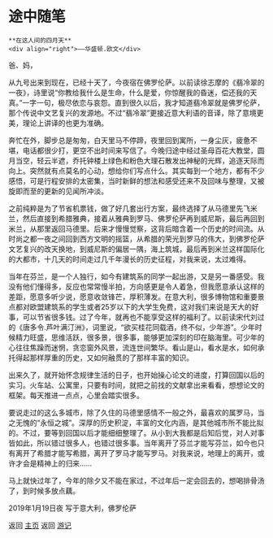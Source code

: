 # 途中随笔

```
**在这人间的四月天**
<div align="right">——华盛顿.欧文</div>
```

爸、妈，

从九号出来到现在，已经十天了，今夜宿在佛罗伦萨。以前读徐志摩的《翡冷翠的一夜》，诗里说“你教给我什么是生命，什么是爱，你惊醒我的昏迷，偿还我的天真。”一字一句，极尽依恋与哀怨。直到很久以后，我才知道翡冷翠就是佛罗伦萨，那个传说中文艺复兴的发源地。不过“翡冷翠”更接近意大利语的音译，除了意境更美，理论上讲译的也更为准确。

奔忙在外，脚步总是匆匆，白天里马不停蹄，夜里回到寓所，一身尘灰，疲惫不堪，电话都很少打，更空不出时间来写信了。今晚归途中经过圣母百花大教堂，圆月当空，轻云半遮，乔托钟楼上绿色和粉色大理石散发出神秘的光辉，追逐天际而向上。突然就有点莫名的心动，想给你们写点什么。其实每到一个地方，都有不少感悟，可是行程安排的太密集，当时新鲜的想法和感受还来不及回味与整理，又被旋即而至的更新的见闻所冲淡。

之前纯粹是为了节省机票钱，做了好几套出行方案，最终选择了从马德里先飞米兰，然后直接到希腊雅典，接着从雅典到罗马、佛罗伦萨再到威尼斯，最后再回到米兰，从那里返回马德里。后来才慢慢觉察，这背后暗含着一个历史的时间流。从时尚之都一夜之间回到西方文明的摇篮，从希腊的荣光到罗马的伟大，到佛罗伦萨文艺复兴的改天换地，到威尼斯的偏居一隅，海上筑城，最后再到米兰这样国际化的大都市，十几天的时间走过几千年漫长的历史征程，对我来说，太过难得。

当年在芬兰，是一个人独行，如今有建筑系的同学一起出游，又是另一番感受。我没有他们懂得多，反应也常常慢半拍，方向感更是令人着急，但我愿意承认这样的差距，愿意多听少说，愿意收敛锋芒，厚积薄发。在意大利，很多博物馆和重要景点都对欧盟建筑系的学生或者25岁以下的大学生免费，这对我们来说是天大的好事，可以节省很多钱。过了今年，就再也不能享受这样的福利了。以前读宋代刘过的《唐多令.芦叶满汀洲》，词里说，“欲买桂花同载酒，终不似，少年游”。少年时候精力旺盛，思维活跃，很多景，很多事，能够更加深刻的印在脑海里。可少年的心往往焦躁而迷惘，贪恋窗外风景，流连世间繁华。看山是山，看水是水，如何承托得起那样厚重的历史，又如何融贯的了那样丰富的知识。
 

出来久了，就开始怀念规律生活的日子，也开始操心论文的进度，打算回国以后的实习。火车站、公寓里，只要有时间，就把之前找的文献拿出来看看，想想论文的框架。每天推进一点点，心里会踏实很多。

要说走过的这么多城市，除了久住的马德里感情不一般之外，最喜欢的属罗马，当之无愧的“永恒之城”。深厚的历史积淀，丰富的文化内涵，是其他城市所不能比拟的。不过，要等到回国以后才能细细整理了。从小到大我都是后知后觉，对人对事皆如此，所以错过很多人，也错过很多事。当年离开了芬兰才能写芬兰，如今也只有离开了希腊才能写希腊，离开了罗马才能写罗马。对我来说，地理上的离开，或许才会是精神上的归来……

马上就快过年了，今年的除夕又不能在家过，不过年后一定会回去的，想喝排骨汤了，到时候多放点藕。


2019年1月19日夜
写于意大利，佛罗伦萨


返回 [主页](../../../intro.md)
返回 [游记](../../../posts/travelsall.md)